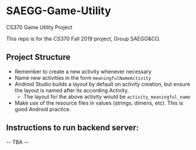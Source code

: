 # SAEGG-Game-Utility
CS370 Game Utility Project

This repo is for the CS370 Fall 2019 project, Group SAEGG&CO.

## Project Structure
- Remember to create a new activity whenever necessary
- Name new activities in the form `meaningfulNameActivity`
- Android Studio builds a layout by default on activity creation, but ensure the layout is named after its according Activity.
    - The layout for the above activity would be `activity_meaningful_name`
- Make use of the resource files in values (strings, dimens, etc). This is good Android practice.

## Instructions to run backend server:
-- TBA --
